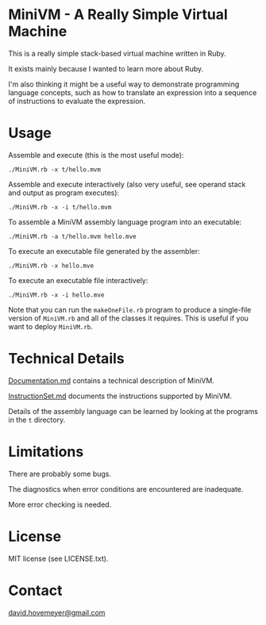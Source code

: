 MiniVM - A Really Simple Virtual Machine
========================================

This is a really simple stack-based virtual machine written in Ruby.

It exists mainly because I wanted to learn more about Ruby.

I'm also thinking it might be a useful way to demonstrate programming
language concepts, such as how to translate an expression into
a sequence of instructions to evaluate the expression.

Usage
=====

Assemble and execute (this is the most useful mode):

	./MiniVM.rb -x t/hello.mvm

Assemble and execute interactively (also very useful, see operand stack
and output as program executes):

	./MiniVM.rb -x -i t/hello.mvm

To assemble a MiniVM assembly language program into an executable:

	./MiniVM.rb -a t/hello.mvm hello.mve

To execute an executable file generated by the assembler:

	./MiniVM.rb -x hello.mve

To execute an executable file interactively:

	./MiniVM.rb -x -i hello.mve

Note that you can run the `makeOneFile.rb` program to produce a single-file
version of `MiniVM.rb` and all of the classes it requires.  This is useful
if you want to deploy `MiniVM.rb`.

Technical Details
=================

[Documentation.md](Documentation.md) contains a technical description of MiniVM.

[InstructionSet.md](InstructionSet.md) documents the instructions supported by MiniVM.

Details of the assembly language can be learned by looking at the
programs in the `t` directory.

Limitations
===========

There are probably some bugs.

The diagnostics when error conditions are encountered are inadequate.

More error checking is needed.

License
=======

MIT license (see LICENSE.txt).

Contact
=======

<david.hovemeyer@gmail.com>
